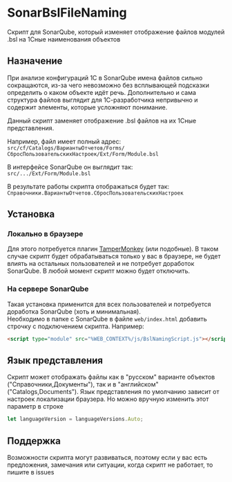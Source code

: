 # SonarBslFileNaming
Скрипт для SonarQube, который изменяет отображение файлов модулей .bsl на 1Сные наименования объектов

## Назначение
При анализе конфигураций 1С в SonarQube имена файлов сильно сокращаются, из-за чего невозможно без всплывающей подсказки определить о каком объекте идёт речь. Дополнительно и сама структура файлов выглядит для 1С-разработчика непривычно и содержит элементы, которые усложняют понимание.

Данный скрипт заменяет отображение .bsl файлов на их 1Сные представления.

Например, файл имеет полный адрес:  
`src/cf/Catalogs/ВариантыОтчетов/Forms/СбросПользовательскихНастроек/Ext/Form/Module.bsl`

В интерфейсе SonarQube он выглядит так:  
`src/.../Ext/Form/Module.bsl`

В результате работы скрипта отображаться будет так:  
`Справочники.ВариантыОтчетов.СбросПользовательскихНастроек`

## Установка

### Локально в браузере
Для этого потребуется плагин [TamperMonkey](https://www.tampermonkey.net/) (или подобные). В таком случае скрипт будет обрабатываться только у вас в браузере, не будет влиять на остальных пользователей и не потребует доработок SonarQube. В любой момент скрипт можно будет отключить.

### На сервере SonarQube
Такая установка применится для всех пользователей и потребуется доработка SonarQube (хоть и минимальная).  
Необходимо в папке с SonarQube в файле `web/index.html` добавить строчку с подключением скрипта. Например:

```html
<script type="module" src="%WEB_CONTEXT%/js/BslNamingScript.js"></script>
```

## Язык представления

Скрипт может отображать файлы как в "русском" варианте объектов ("Справочники,Документы"), так и в "английском" ("Catalogs,Documents"). Язык представления по умолчанию зависит от настроек локализации браузера. Но можно вручную изменить этот параметр в строке

```js
let languageVersion = languageVersions.Auto;
```

## Поддержка

Возможности скрипта могут развиваться, поэтому если у вас есть предложения, замечания или ситуации, когда скрипт не работает, то пишите в issues
